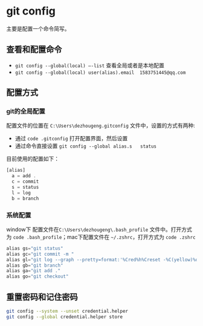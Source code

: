 # git config
主要是配置一个命令简写。



## 查看和配置命令
* `git config --global(local) —-list`   查看全局或者是本地配置
* `git config --global(local) user(alias).email  1583751445@qq.com`


## 配置方式

### git的全局配置
配置文件的位置在 `C:\Users\dezhougeng.gitconfig` 文件中，设置的方式有两种:
* 通过 `code .gitconfig` 打开配置界面，然后设置
* 通过命令直接设置 `git config --global alias.s   status`

目前使用的配置如下：
```javascript
[alias]
  a = add .
  c = commit
  s = status
  l = log
  b = branch
```



### 系统配置
window下 配置文件在`C:\Users\dezhougeng\.bash_profile` 文件中。打开方式为 `code .bash_profile`；mac下配置文件在 `~/.zshrc`，打开方式为 `code .zshrc`

```javascript
alias gs="git status"
alias gc="git commit -m "
alias gl="git log --graph --pretty=format:'%Cred%h%Creset -%C(yellow)%d%Creset %s %Cgreen(%cr) %C(bold blue)<%an>%Creset' --abbrev-commit  "
alias gb="git branch"
alias ga="git add ."
alias go="git checkout"
```


## 重置密码和记住密码
```bash
git config --system --unset credential.helper
git config --global credential.helper store
```